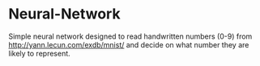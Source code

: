 # Neural-Network
Simple neural network designed to read handwritten numbers (0-9) from http://yann.lecun.com/exdb/mnist/ and decide on what number they are likely to represent.
